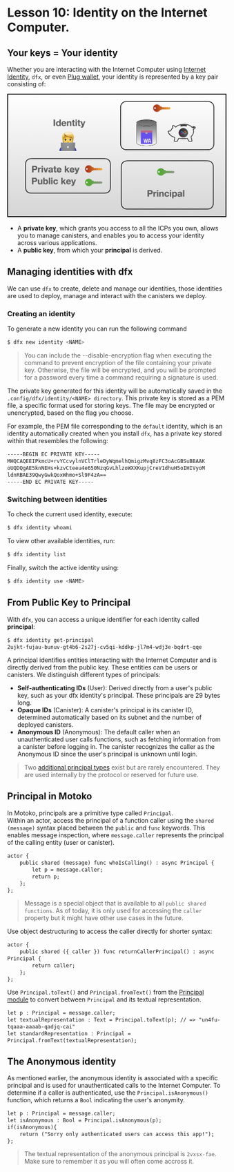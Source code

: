 # Lesson 10: Identity on the Internet Computer.

## Your keys = Your identity

Whether you are interacting with the Internet Computer using [Internet Identity](https://internetcomputer.org/docs/current/tokenomics/identity-auth/what-is-ic-identity), `dfx`, or even [Plug wallet](https://plugwallet.ooo/), your identity is represented by a key pair consisting of:

<p align="center"> <img src="./assets/identity_recap.png" width="600px" style="border: 2px solid black;"> </p>

- A **private key**, which grants you access to all the ICPs you own, allows you to manage canisters, and enables you to access your identity across various applications.
- A **public key**, from which your **principal** is derived.

## Managing identities with dfx

We can use `dfx` to create, delete and manage our identities, those identities are used to deploy, manage and interact with the canisters we deploy.

### Creating an identity

To generate a new identity you can run the following command

```bash
$ dfx new identity <NAME>
```

> You can include the --disable-encryption flag when executing the command to prevent encryption of the file containing your private key. Otherwise, the file will be encrypted, and you will be prompted for a password every time a command requiring a signature is used.

The private key generated for this identity will be automatically saved in the `.config/dfx/identity/<NAME> directory`. This private key is stored as a PEM file, a specific format used for storing keys. The file may be encrypted or unencrypted, based on the flag you choose.

For example, the PEM file corresponding to the `default` identity, which is an identity automatically created when you install `dfx`, has a private key stored within that resembles the following:

```
-----BEGIN EC PRIVATE KEY-----
MHQCAQEEIPkmcU+rvYCcvylnVClTrleDyWqmelhQmigzMvq8zFC3oAcGBSuBBAAK
oUQDQgAE5knNEHs+kzvCteeu4e650NzqGvLhlzoWXXKupjCreV1dhuH5oIHIVyoM
ldnRBAE39QwyGwkQoxWhmo+Sl9F4zA==
-----END EC PRIVATE KEY-----
```

### Switching between identities

To check the current used identity, execute:

```bash
$ dfx identity whoami
```

To view other available identities, run:

```bash
$ dfx identity list
```

Finally, switch the active identity using:

```bash
$ dfx identity use <NAME>
```

## From Public Key to Principal

With `dfx`, you can access a unique identifier for each identity called **principal**:

```motoko
$ dfx identity get-principal
2ujkt-fujau-bunuv-gt4b6-2s27j-cv5qi-kddkp-jl7m4-wdj3e-bqdrt-qqe
```

A principal identifies entities interacting with the Internet Computer and is directly derived from the public key. These entities can be users or canisters. We distinguish different types of principals:

- **Self-authenticating IDs** (User): Derived directly from a user's public key, such as your dfx identity's principal. These principals are 29 bytes long.
- **Opaque IDs** (Canister): A canister's principal is its canister ID, determined automatically based on its subnet and the number of deployed canisters.
- **Anonymous ID** (Anonymous): The default caller when an unauthenticated user calls functions, such as fetching information from a canister before logging in. The canister recognizes the caller as the Anonymous ID since the user's principal is unknown until login.

> Two [additional principal types](https://internetcomputer.org/docs/current/references/ic-interface-spec#id-classes) exist but are rarely encountered. They are used internally by the protocol or reserved for future use.

## Principal in Motoko

In Motoko, principals are a primitive type called `Principal`. <br/>
Within an actor, access the principal of a function caller using the `shared (message)` syntax placed between the `public` and `func` keywords. This enables message inspection, where `message.caller` represents the principal of the calling entity (user or canister).

```motoko
actor {
    public shared (message) func whoIsCalling() : async Principal {
        let p = message.caller;
        return p;
    };
};
```

> Message is a special object that is available to all `public shared functions`. As of today, it is only used for accessing the `caller` property but it might have other use cases in the future.

Use object destructuring to access the caller directly for shorter syntax:

```motoko
actor {
    public shared ({ caller }) func returnCallerPrincipal() : async Principal {
        return caller;
    };
};
```

Use `Principal.toText()` and `Principal.fromText()` from the [Principal module](https://7po3j-syaaa-aaaal-qbqea-cai.ic0.app/base-library/primitive-types/principal.html?highlight=Principal#principal) to convert between `Principal` and its textual representation.

```motoko
let p : Principal = message.caller;
let textualRepresentation : Text = Principal.toText(p); // => "un4fu-tqaaa-aaaab-qadjq-cai"
let standardRepresentation : Principal = Principal.fromText(textualRepresentation);
```

## The Anonymous identity

As mentioned earlier, the anonymous identity is associated with a specific principal and is used for unauthenticated calls to the Internet Computer. To determine if a caller is authenticated, use the `Principal.isAnonymous()` function, which returns a `Bool` indicating the user's anonymity.

```motoko
let p : Principal = message.caller;
let isAnonymous : Bool = Principal.isAnonymous(p);
if(isAnonymous){
    return ("Sorry only authenticated users can access this app!");
};
```

> The textual representation of the anonymous principal is `2vxsx-fae`. Make sure to remember it as you will often come accross it.
